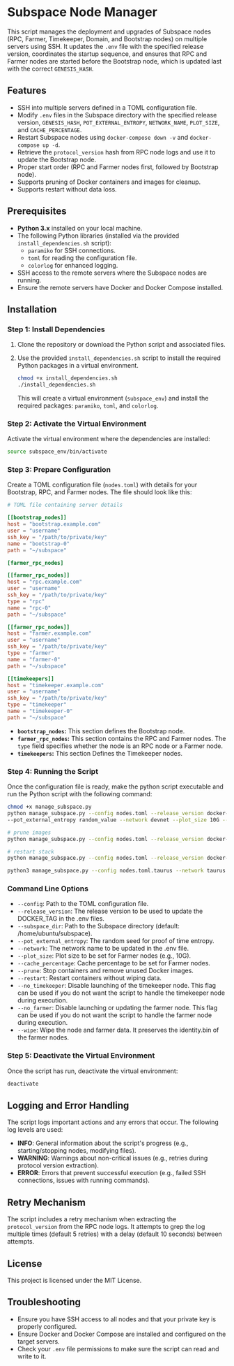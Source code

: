 # Subspace Node Manager

This script manages the deployment and upgrades of Subspace nodes (RPC, Farmer, Timekeeper, Domain, and Bootstrap nodes) on multiple servers using SSH. It updates the `.env` file with the specified release version, coordinates the startup sequence, and ensures that RPC and Farmer nodes are started before the Bootstrap node, which is updated last with the correct `GENESIS_HASH`.

## Features

- SSH into multiple servers defined in a TOML configuration file.
- Modify `.env` files in the Subspace directory with the specified release version, `GENESIS_HASH`, `POT_EXTERNAL_ENTROPY`, `NETWORK_NAME`, `PLOT_SIZE`, and `CACHE_PERCENTAGE`.
- Restart Subspace nodes using `docker-compose down -v` and `docker-compose up -d`.
- Retrieve the `protocol_version` hash from RPC node logs and use it to update the Bootstrap node.
- Proper start order (RPC and Farmer nodes first, followed by Bootstrap node).
- Supports pruning of Docker containers and images for cleanup.
- Supports restart without data loss.

## Prerequisites

- **Python 3.x** installed on your local machine.
- The following Python libraries (installed via the provided `install_dependencies.sh` script):
  - `paramiko` for SSH connections.
  - `toml` for reading the configuration file.
  - `colorlog` for enhanced logging.
- SSH access to the remote servers where the Subspace nodes are running.
- Ensure the remote servers have Docker and Docker Compose installed.

## Installation

### Step 1: Install Dependencies

1. Clone the repository or download the Python script and associated files.
2. Use the provided `install_dependencies.sh` script to install the required Python packages in a virtual environment.

    ```bash
    chmod +x install_dependencies.sh
    ./install_dependencies.sh
    ```

    This will create a virtual environment (`subspace_env`) and install the required packages: `paramiko`, `toml`, and `colorlog`.

### Step 2: Activate the Virtual Environment

Activate the virtual environment where the dependencies are installed:

```bash
source subspace_env/bin/activate
```

### Step 3: Prepare Configuration

Create a TOML configuration file (`nodes.toml`) with details for your Bootstrap, RPC, and Farmer nodes. The file should look like this:

```toml
# TOML file containing server details

[[bootstrap_nodes]]
host = "bootstrap.example.com"
user = "username"
ssh_key = "/path/to/private/key"
name = "bootstrap-0"
path = "~/subspace"

[farmer_rpc_nodes]

[[farmer_rpc_nodes]]
host = "rpc.example.com"
user = "username"
ssh_key = "/path/to/private/key"
type = "rpc"
name = "rpc-0"
path = "~/subspace"

[[farmer_rpc_nodes]]
host = "farmer.example.com"
user = "username"
ssh_key = "/path/to/private/key"
type = "farmer"
name = "farmer-0"
path = "~/subspace"

[[timekeepers]]
host = "timekeeper.example.com"
user = "username"
ssh_key = "/path/to/private/key"
type = "timekeeper"
name = "timekeeper-0"
path = "~/subspace"

```

- **`bootstrap_nodes`:** This section defines the Bootstrap node.
- **`farmer_rpc_nodes`:** This section contains the RPC and Farmer nodes. The `type` field specifies whether the node is an RPC node or a Farmer node.
- **`timekeepers`:** This section Defines the Timekeeper nodes.

### Step 4: Running the Script

Once the configuration file is ready, make the python script executable and run the Python script with the following command:

```bash
chmod +x manage_subspace.py
python manage_subspace.py --config nodes.toml --release_version docker-tag --subspace_dir /home/ubuntu/subspace/ \
--pot_external_entropy random_value --network devnet --plot_size 10G --cache_percentage 15

# prune images
python manage_subspace.py --config nodes.toml --release_version docker-tag --subspace_dir /home/ubuntu/subspace/ --network devnet --prune

# restart stack
python manage_subspace.py --config nodes.toml --release_version docker-tag --subspace_dir /home/ubuntu/subspace/ --network devnet --restart

python3 manage_subspace.py --config nodes.toml.taurus --network taurus --release_version taurus-2025-jul-14 --no_farmer --restart

```

### Command Line Options

- `--config`: Path to the TOML configuration file.
- `--release_version`: The release version to be used to update the DOCKER_TAG in the .env files.
- `--subspace_dir`: Path to the Subspace directory (default: /home/ubuntu/subspace).
- `--pot_external_entropy`: The random seed for proof of time entropy.
- `--network`: The network name to be updated in the .env file.
- `--plot_size`: Plot size to be set for Farmer nodes (e.g., 10G).
- `--cache_percentage`: Cache percentage to be set for Farmer nodes.
- `--prune`: Stop containers and remove unused Docker images.
- `--restart`: Restart containers without wiping data.
- `--no_timekeeper`: Disable launching of the timekeeper node. This flag can be used if you do not want the script to handle the timekeeper node during execution.
- `--no_farmer`: Disable launching or updating the farmer node. This flag can be used if you do not want the script to handle the farmer node during execution.
- `--wipe`: Wipe the node and farmer data. It preserves the identity.bin of the farmer nodes.

### Step 5: Deactivate the Virtual Environment

Once the script has run, deactivate the virtual environment:

```bash
deactivate
```

## Logging and Error Handling

The script logs important actions and any errors that occur. The following log levels are used:

- **INFO**: General information about the script's progress (e.g., starting/stopping nodes, modifying files).
- **WARNING**: Warnings about non-critical issues (e.g., retries during protocol version extraction).
- **ERROR**: Errors that prevent successful execution (e.g., failed SSH connections, issues with running commands).

## Retry Mechanism

The script includes a retry mechanism when extracting the `protocol_version` from the RPC node logs. It attempts to grep the log multiple times (default 5 retries) with a delay (default 10 seconds) between attempts.

## License

This project is licensed under the MIT License.

## Troubleshooting

- Ensure you have SSH access to all nodes and that your private key is properly configured.
- Ensure Docker and Docker Compose are installed and configured on the target servers.
- Check your `.env` file permissions to make sure the script can read and write to it.
